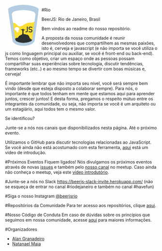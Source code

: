 
<img src="https://github.com/beerjs/rio/blob/master/images/beerjs.png?raw=true" align="left" hspace="10" vspace="6" width="20%">
<p>

#Rio <p>
BeerJS: Rio de Janeiro, Brasil <p>

Bem vindos ao readme do nosso repositório. <p>

A proposta da nossa comunidade é reunir desenvolvedores que compartilhem as mesmas paixões, isto é, cerveja e javascript (e não importa se você utiliza o js como linguagem principal ou auxiliar, se você é front-end ou back-end). Temos como objetivo, criar um espaço onde as pessoas possam compartilhar suas experiências sobre tecnologia, discutir tendências, frameworks (etc..) e ao mesmo tempo se divertir com boas músicas e, cerveja! <p>

É importante lembrar que não importa seu nível, você será sempre bem vindo (desde que esteja disposto a colaborar sempre). Para nós, o importante é que todos tenham em mente que estamos aqui para aprender juntos, crescer juntos! E desta forma, pregamos o respeito mútuo entre os integrantes da comunidade, ou seja, não importa se você é um arquiteto ou um estagiário, aqui todos tem o mesmo valor. <p>

Se identificou? <p>

Junte-se a nós nos canais que disponibilizados nesta página. Até o próximo evento. <p>

Utilizamos o GitHub para discutir tecnologias relacionadas ao JavaScript. Se você ainda não está acostumado com esta ferramenta, <a href="https://www.youtube.com/watch?v=KlrJVSJRUN4">aqui</a> está um vídeo de introdução.
<br>

#Próximos Eventos
Fiquem ligados! Nós divulgamos os próximos eventos através de novas <a href="https://github.com/beerjs/rio/issues">issues</a> e também pelo <a href="https://www.meetup.com/pt-BR/BeerJS-Rio/">nosso canal</a> no meetup. Caso ainda não conheça o meetup, veja este <a href="https://www.youtube.com/watch?v=rS3ijKcG2Ew">vídeo introdutório</a>.
<br>

#Junte-se a nós no Slack
https://beerjs-slack-invite.herokuapp.com/ (não se esqueça de entrar no canal #riodejaneiro e também no canal #havefun)
<br>

#Siga o nosso Instagram 
<a href="https://instagram.com/beerjsrio">@beerjsrio</a>
<br>

#Repositórios da Comunidade
Para ter acesso aos repositórios, clique <a href="https://github.com/beerjs/rio/blob/master/repositorios.md">aqui</a>.
<br>

#Nosso Código de Conduta
Em caso de dúvidas sobre os princípios que seguimos em nossa comunidade, acesse <a href="https://github.com/stumpsyn/policies">aqui</a> para maiores informações.
<br>

#Organizadores
<ul>
  <li><a href="https://github.com/agranadeiro">Alan Granadeiro</a></li>
  <li><a href="https://github.com/nmaia">Natanael Maia</a></li>
</ul>
